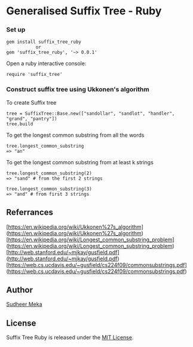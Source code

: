 
# Generalised Suffix Tree - Ruby

### Set up
    gem install suffix_tree_ruby
               or
    gem 'suffix_tree_ruby', '~> 0.0.1'
Open a ruby interactive console:

    require 'suffix_tree'

### Construct suffix tree using Ukkonen's algorithm
To create Suffix tree

    tree = SuffixTree::Base.new(["sandollar", "sandlot", "handler", "grand", "pantry"])
    tree.build
To get the longest common substring from all the words

    tree.longest_common_substring
    => "an"
To get the longest common substring from at least k strings

    tree.longest_common_substring(2)
    => "sand" # from the first 2 strings
    
    tree.longest_common_substring(3)
    => "and" # from first 3 strings
## Referrances
[https://en.wikipedia.org/wiki/Ukkonen%27s_algorithm]
(https://en.wikipedia.org/wiki/Ukkonen%27s_algorithm)
[https://en.wikipedia.org/wiki/Longest_common_substring_problem]
(https://en.wikipedia.org/wiki/Longest_common_substring_problem)
[http://web.stanford.edu/~mjkay/gusfield.pdf]
(http://web.stanford.edu/~mjkay/gusfield.pdf)
[https://web.cs.ucdavis.edu/~gusfield/cs224f09/commonsubstrings.pdf]
(https://web.cs.ucdavis.edu/~gusfield/cs224f09/commonsubstrings.pdf)

## Author
[Sudheer Meka](https://github.com/sudheer-meka)

## License
Suffix Tree Ruby is released under the [MIT License](https://opensource.org/licenses/MIT).
